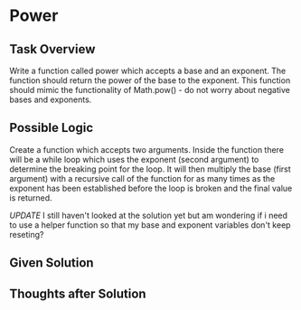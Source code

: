 # Power

## Task Overview
Write a function called power which accepts a base and an exponent. The function should return the power of the base to the exponent. This function should mimic the functionality of Math.pow()  - do not worry about negative bases and exponents.

## Possible Logic
Create a function which accepts two arguments. Inside the function there will be a while loop which uses the exponent (second argument) to determine the breaking point for the loop. It will then multiply the base (first argument) with a recursive call of the function for as many times as the exponent has been established before the loop is broken and the final value is returned.

*UPDATE* I still haven't looked at the solution yet but am wondering if i need to use a helper function so that my base and exponent variables don't keep reseting?

## Given Solution

## Thoughts after Solution
